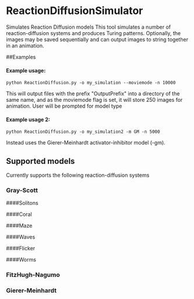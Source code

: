 # ReactionDiffusionSimulator
Simulates Reaction Diffusion models
This tool simulates a number of reaction-diffusion systems and produces Turing patterns. Optionally, the images may be saved sequentially and can output images to string together in an animation.

##Examples 

#### Example usage:

    python ReactionDiffusion.py -o my_simulation --moviemode -n 10000

This will output files with the prefix "OutputPrefix" into a directory of the same name, and as
the moviemode flag is set, it will store 250 images for animation. User will be prompted for model type

#### Example usage 2:

    python ReactionDiffusion.py -o my_simulation2 -m GM -n 5000

Instead uses the Gierer-Meinhardt activator-inhibitor model (-gm).

## Supported models
Currently supports the following reaction-diffusion systems

### Gray-Scott
####Solitons

####Coral

####Maze

####Waves

####Flicker

####Worms

### FitzHugh-Nagumo

### Gierer-Meinhardt

